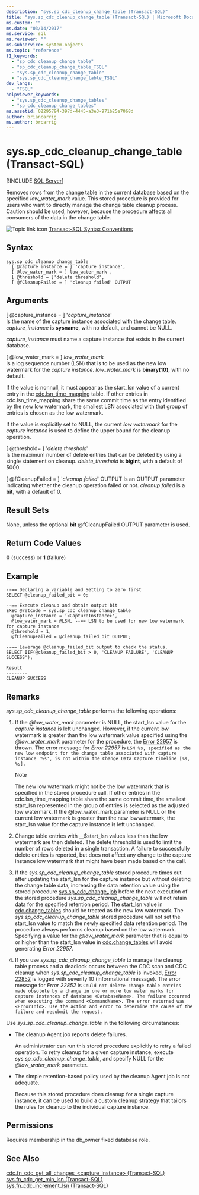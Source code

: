 ```yaml
---
description: "sys.sp_cdc_cleanup_change_table (Transact-SQL)"
title: "sys.sp_cdc_cleanup_change_table (Transact-SQL) | Microsoft Docs"
ms.custom: ""
ms.date: "03/14/2017"
ms.service: sql
ms.reviewer: ""
ms.subservice: system-objects
ms.topic: "reference"
f1_keywords: 
  - "sp_cdc_cleanup_change_table"
  - "sp_cdc_cleanup_change_table_TSQL"
  - "sys.sp_cdc_cleanup_change_table"
  - "sys.sp_cdc_cleanup_change_table_TSQL"
dev_langs: 
  - "TSQL"
helpviewer_keywords: 
  - "sys.sp_cdc_cleanup_change_tables"
  - "sp_cdc_cleanup_change_tables"
ms.assetid: 02295794-397d-4445-a3e3-971b25e7068d
author: briancarrig
ms.author: brcarrig
---
```

# sys.sp_cdc_cleanup_change_table (Transact-SQL)
[!INCLUDE [SQL Server](../../includes/applies-to-version/sqlserver.md)]

  Removes rows from the change table in the current database based on the specified *low_water_mark* value. This stored procedure is provided for users who want to directly manage the change table cleanup process. Caution should be used, however, because the procedure affects all consumers of the data in the change table.  
  
 ![Topic link icon](../../database-engine/configure-windows/media/topic-link.gif "Topic link icon") [Transact-SQL Syntax Conventions](../../t-sql/language-elements/transact-sql-syntax-conventions-transact-sql.md)  
  
## Syntax  
``` 
sys.sp_cdc_cleanup_change_table   
  [ @capture_instance = ] 'capture_instance', 
  [ @low_water_mark = ] low_water_mark ,  
  [ @threshold = ]'delete threshold',
  [ @fCleanupFailed = ] 'cleanup failed' OUTPUT
```

## Arguments
[ @capture_instance = ] '*capture_instance*'  
Is the name of the capture instance associated with the change table. *capture_instance* is **sysname**, with no default, and cannot be NULL.  
  
*capture_instance* must name a capture instance that exists in the current database.  
  
[ @low_water_mark = ] *low_water_mark*  
Is a log sequence number (LSN) that is to be used as the new low watermark for the *capture instance*. *low_water_mark* is **binary(10)**, with no default.  
  
If the value is nonnull, it must appear as the start_lsn value of a current entry in the [cdc.lsn_time_mapping](../../relational-databases/system-tables/cdc-lsn-time-mapping-transact-sql.md) table. If other entries in cdc.lsn_time_mapping share the same commit time as the entry identified by the new low watermark, the smallest LSN associated with that group of entries is chosen as the low watermark.  
  
If the value is explicitly set to NULL, the current *low watermark* for the *capture instance* is used to define the upper bound for the cleanup operation.  
  
[ @threshold= ] '*delete threshold*'  
Is the maximum number of delete entries that can be deleted by using a single statement on cleanup. *delete_threshold* is **bigint**, with a default of 5000.

[ @fCleanupFailed = ] '*cleanup failed*' OUTPUT
Is an OUTPUT parameter indicating whether the cleanup operation failed or not. *cleanup failed* is a **bit**, with a default of 0.
 
## Result Sets
None, unless the optional **bit** @fCleanupFailed OUTPUT parameter is used.

## Return Code Values  
 **0** (success) or **1** (failure)

## Example
```
--== Declaring a variable and Setting to zero first
SELECT @cleanup_failed_bit = 0;

--== Execute cleanup and obtain output bit
EXEC @retcode = sys.sp_cdc_cleanup_change_table
  @capture_instance = '<CaptureInstance>',
  @low_water_mark = @LSN, --== LSN to be used for new low watermark for capture instance
  @threshold = 1,
  @fCleanupFailed = @cleanup_failed_bit OUTPUT;

--== Leverage @cleanup_failed_bit output to check the status.
SELECT IIF(@cleanup_failed_bit > 0, 'CLEANUP FAILURE', 'CLEANUP SUCCESS');
```

```
Result
--------
CLEANUP SUCCESS
``` 
  
## Remarks  
*sys.sp_cdc_cleanup_change_table* performs the following operations:  
  
1.  If the *@low_water_mark*  parameter is NULL, the start_lsn value for the *capture instance* is left unchanged. However, if the current low watermark is greater than the low watermark value specified using the *@low_water_mark* parameter for the procedure, the [Error 22957](../errors-events/database-engine-events-and-errors.md) is thrown. The error message for *Error 22957* is ```LSN %s, specified as the new low endpoint for the change table associated with capture instance '%s', is not within the Change Data Capture timeline [%s, %s].```
  
    > [!NOTE]  
    >  The new low watermark might not be the low watermark that is specified in the stored procedure call. If other entries in the cdc.lsn_time_mapping table share the same commit time, the smallest start_lsn represented in the group of entries is selected as the adjusted low watermark. If the @low_water_mark parameter is NULL or the current low watermark is greater than the new lowwatermark, the start_lsn value for the capture instance is left unchanged.

2.  Change table entries with __$start_lsn values less than the low watermark are then deleted. The delete threshold is used to limit the number of rows deleted in a single transaction. A failure to successfully delete entries is reported, but does not affect any change to the capture instance low watermark that might have been made based on the call.

3.  If the *sys.sp_cdc_cleanup_change_table* stored procedure times out after updating the start_lsn for the capture instance but without deleting the change table data, increasing the data retention value using the stored procedure [sys.sp_cdc_change_job](sys-sp-cdc-change-job-transact-sql.md) before the next execution of the stored procedure *sys.sp_cdc_cleanup_change_table* will not retain data for the specified retention period. The start_lsn value in [cdc.change_tables](../system-tables/cdc-change-tables-transact-sql.md) should be treated as the new low watermark. The *sys.sp_cdc_cleanup_change_table* stored procedure will not set the start_lsn value to match the newly specified data retention period. The procedure always performs cleanup based on the low watermark. Specifying a value for the *@low_water_mark* parameter that is equal to or higher than the start_lsn value in [cdc.change_tables](../system-tables/cdc-change-tables-transact-sql.md) will avoid generating *Error 22957*.

4. If you use *sys.sp_cdc_cleanup_change_table* to manage the cleanup table process and a deadlock occurs between the CDC scan and CDC cleanup when *sys.sp_cdc_cleanup_change_table* is invoked, [Error 22852](../errors-events/database-engine-events-and-errors.md) is logged with severity 10 (informational message). The error message for *Error 22852* is ```Could not delete change table entries made obsolete by a change in one or more low water marks for capture instances of database <DatabaseName>. The failure occurred when executing the command <CommandName>. The error returned was <ErrorInfo>. Use the action and error to determine the cause of the failure and resubmit the request.```

 Use *sys.sp_cdc_cleanup_change_table* in the following circumstances:  
  
-   The cleanup Agent job reports delete failures.  
  
     An administrator can run this stored procedure explicitly to retry a failed operation. To retry cleanup for a given capture instance, execute *sys.sp_cdc_cleanup_change_table*, and specify NULL for the *@low_water_mark* parameter.  
  
-   The simple retention-based policy used by the cleanup Agent job is not adequate.  
  
     Because this stored procedure does cleanup for a single capture instance, it can be used to build a custom cleanup strategy that tailors the rules for cleanup to the individual capture instance. 

## Permissions  
 Requires membership in the db_owner fixed database role.  
  
## See Also  
 [cdc.fn_cdc_get_all_changes_&#60;capture_instance&#62;  &#40;Transact-SQL&#41;](../../relational-databases/system-functions/cdc-fn-cdc-get-all-changes-capture-instance-transact-sql.md)   
 [sys.fn_cdc_get_min_lsn &#40;Transact-SQL&#41;](../../relational-databases/system-functions/sys-fn-cdc-get-min-lsn-transact-sql.md)   
 [sys.fn_cdc_increment_lsn &#40;Transact-SQL&#41;](../../relational-databases/system-functions/sys-fn-cdc-increment-lsn-transact-sql.md)  
  
  
